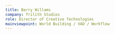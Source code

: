 ```yaml
---
title: Barry Willams
company: Trilith Studios
role: Director of Creative Technologies
mainviewpoint: World Building / VAD / Workflow
---
```

